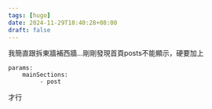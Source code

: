 ```yaml
---
tags: [hugo]
date: 2024-11-29T18:40:28+08:00
draft: false
---
```

我簡直跟拆東牆補西牆...剛剛發現首頁posts不能顯示，硬要加上
```
params: 
	mainSections:
		 - post
```
才行